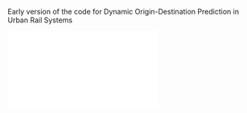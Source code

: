 Early version of the code for Dynamic Origin-Destination Prediction in Urban Rail Systems 

![Framework](overal_combined7.pdf)

